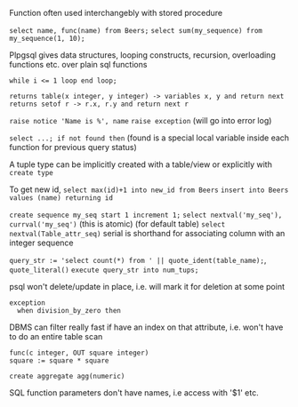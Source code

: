 <!-- SPDX-License-Identifier: zlib-acknowledgement -->
Function often used interchangebly with stored procedure

`select name, func(name) from Beers;`
`select sum(my_sequence) from my_sequence(1, 10);`

Plpgsql gives data structures, looping constructs, recursion, overloading functions etc. over plain sql functions

`while i <= 1 loop end loop;`

`returns table(x integer, y integer) -> variables x, y and return next`
`returns setof r -> r.x, r.y and return next r`

`raise notice 'Name is %', name`
`raise exception` (will go into error log)

`select ...; if not found then` (found is a special local variable inside each function for previous query status)

A tuple type can be implicitly created with a table/view or explicitly
with `create type`

To get new id, `select max(id)+1 into new_id from Beers`
`insert into Beers values (name) returning id`

`create sequence my_seq start 1 increment 1;`
`select nextval('my_seq'), currval('my_seq')` (this is atomic)
(for default table) `select nextval(Table_attr_seq)` 
serial is shorthand for associating column with an integer sequence

`query_str := 'select count(*) from ' || quote_ident(table_name);`, `quote_literal()`
`execute query_str into num_tups;`

psql won't delete/update in place, i.e. will mark it for deletion at some point

```
exception
  when division_by_zero then
```

DBMS can filter really fast if have an index on that attribute, i.e. won't have to do an entire table scan

```
func(c integer, OUT square integer)
square := square * square
```

`create aggregate agg(numeric)`

SQL function parameters don't have names, i.e access with '$1' etc.
